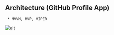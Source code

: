 ## Architecture (GitHub Profile App)

     * MVVM, MVP, VIPER

![alt](https://github.com/hy-sean/Architecture/blob/master/Aug-23-2020%2002-10-18.gif?raw=true)
